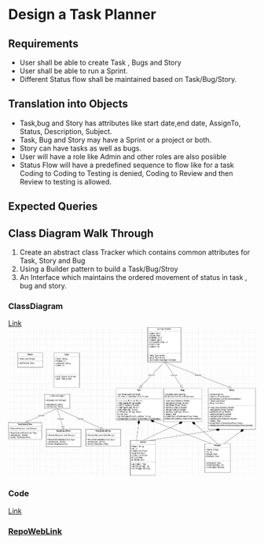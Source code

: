 # Design a Task Planner

## Requirements
- User shall be able to create Task , Bugs and Story
- User shall be able to run a Sprint.
- Different Status flow shall be maintained based on Task/Bug/Story.

## Translation into Objects
- Task,bug and Story has attributes like start date,end date, AssignTo, Status, Description, Subject.
- Task, Bug and Story may have a Sprint or a project or both.
- Story can have tasks as well as bugs.
- User will have a role like Admin and other roles are also posiible
- Status Flow will have a predefined sequence to flow like for a task Coding to Coding to Testing is denied, Coding to Review and then Review to testing is allowed.


## Expected Queries

## Class Diagram Walk Through
1. Create an abstract class Tracker which contains common attributes for Task, Story and Bug
2. Using a Builder pattern to build a Task/Bug/Stroy
3. An Interface which maintains the ordered movement of status in task , bug and story.


### ClassDiagram
[Link](https://github.com/LearningsLab/BoilerPlates/blob/main/TaskPlanner/TaskPlanner.drawio.png)
<img src="https://github.com/LearningsLab/BoilerPlates/blob/main/TaskPlanner/TaskPlanner.drawio.png?raw=true" >

### Code 
[Link](https://github.com/LearningsLab/BoilerPlates/tree/main/TaskPlanner)

### [RepoWebLink](https://learningslab.github.io/BoilerPlates) 